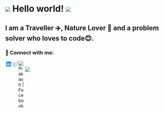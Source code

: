 # <img src="https://github.com/TheDudeThatCode/TheDudeThatCode/blob/master/Assets/Hi.gif" width="29px"> Hello world!&nbsp;<img src="https://github.com/TheDudeThatCode/TheDudeThatCode/blob/master/Assets/Earth.gif" width="24px">

## I am a Traveller :airplane:, Nature Lover 🌱 and a problem solver who loves to code😊.

### 🤝 Connect with me:
<a href="https://www.linkedin.com/in/prakashpkb/"><img align="left" src="https://raw.githubusercontent.com/prakashpkb/prakashpkb/master/icons8-linkedin.svg" alt="Prakash | LinkedIn" width="21px"/></a>
<a href="https://twitter.com/Prakashpkbpk"><img align="left" src="https://raw.githubusercontent.com/prakashpkb/prakashpkb/main/icons8-twitter.svg" alt="Prakash | Twitter" width="21px"/></a>
<a href="https://www.facebook.com/profile.php?id=100023139098387"><img align="left" src="https://raw.githubusercontent.com/prakashpkb/prakashpkb/main/icon8-facebook.svg" alt="Prakash | Facebook" width="21px"/></a>
</br>
<img align="center" src="https://github-readme-stats.vercel.app/api/?username=prakashpkb&theme=dark" />







<!-- Please don't remove this: Grab your social icons from https://github.com/carlsednaoui/gitsocial -->

<!--
**prakashpkb/prakashpkb** is a ✨ _special_ ✨ repository because its `README.md` (this file) appears on your GitHub profile.

Here are some ideas to get you started:

- 🔭 I’m currently working on ...
- 🌱 I’m currently learning ...
- 👯 I’m looking to collaborate on ...
- 🤔 I’m looking for help with ...
- 💬 Ask me about ...
- 📫 How to reach me: ...
- 😄 Pronouns: ...
- ⚡ Fun fact: ...
-->
